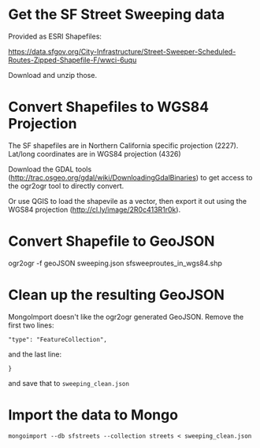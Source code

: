 # Get the SF Street Sweeping data

Provided as ESRI Shapefiles:

https://data.sfgov.org/City-Infrastructure/Street-Sweeper-Scheduled-Routes-Zipped-Shapefile-F/wwci-6uqu

Download and unzip those.

# Convert Shapefiles to WGS84 Projection


The SF shapefiles are in Northern California specific projection (2227). Lat/long coordinates are in WGS84 projection (4326)

Download the GDAL tools (http://trac.osgeo.org/gdal/wiki/DownloadingGdalBinaries) to get access to the ogr2ogr tool to directly convert.

Or use QGIS to load the shapevile as a vector, then export it out using the WGS84 projection (http://cl.ly/image/2R0c413R1r0k).

# Convert Shapefile to GeoJSON

ogr2ogr -f geoJSON sweeping.json sfsweeproutes_in_wgs84.shp

# Clean up the resulting GeoJSON

MongoImport doesn't like the ogr2ogr generated GeoJSON. Remove the first two lines:

```{
"type": "FeatureCollection",
```
and the last line:

```}```

and save that to `sweeping_clean.json`

# Import the data to Mongo

`mongoimport --db sfstreets --collection streets < sweeping_clean.json`


